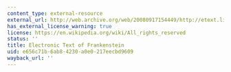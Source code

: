 ```yaml
---
content_type: external-resource
external_url: http://web.archive.org/web/20080917154449/http://etext.lib.virginia.edu/toc/modeng/public/SheFran.html
has_external_license_warning: true
license: https://en.wikipedia.org/wiki/All_rights_reserved
status: ''
title: Electronic Text of Frankenstein
uid: e656c71b-6ab8-4230-a0e0-217eecbd9609
wayback_url: ''
---
```

